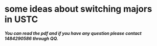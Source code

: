 # some ideas about switching majors in USTC
##### You can read the pdf and if you have any question please contact 1484290586 through QQ.
